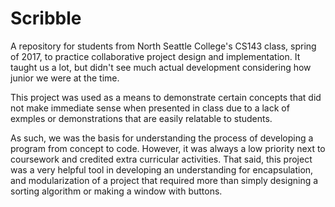 # Scribble
A repository for students from North Seattle College's CS143 class, spring of 2017, to practice collaborative project design and implementation. It taught us a lot, but didn't see much actual development considering how junior we were at the time.

This project was used as a means to demonstrate certain concepts that did not make immediate sense when presented in class due to a lack of exmples or demonstrations that are easily relatable to students.

As such, we was the basis for understanding the process of developing a program from concept to code. However, it was always a low priority next to coursework and credited extra curricular activities. That said, this project was a very helpful tool in developing an understanding for encapsulation, and modularization of a project that required more than simply designing a sorting algorithm or making a window with buttons.
